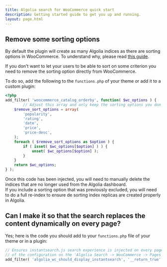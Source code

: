 ```yaml
---
title: Algolia search for WooCommerce quick start
description: Getting started guide to get you up and running.
layout: page.html
---
```

## Remove some sorting options

By default the plugin will create as many Algolia indices as there are sorting options in WooCommerce. To understand why, please read [this guide](https://www.algolia.com/doc/guides/relevance/sorting/#multiple-sorting-strategies).

If you don't want to let your users to be able to sort on some criterion you need to remove the sorting option directly from WooCommerce.

To do so, add the following to the `functions.php` of your theme or add it to a custom plugin:

```php
<?php
add_filter( 'woocommerce_catalog_orderby', function( $wc_options ) {
		// Adjust this array and only keep the sorting options you don't want to keep.
    $remove_sort_options = array(
        'popularity',
        'rating',
        'date',
        'price',
        'price-desc',
    );
    foreach ( $remove_sort_options as $option ) {
        if ( isset( $wc_options[$option] ) ) {
            unset( $wc_options[$option] );
        }
    }
    return $wc_options;
} );
```

<div class="alert alert-warning">Once this code has been injected, you will need to manually delete the indices that are no longer used from the Algolia dashboard.</div>
<div class="alert alert-warning">If you include a sorting option that was previously excluded, you will need to do a full re-index to ensure de sorting index replicas are created properly in Algolia.</div>

## Can I make it so that the search replaces the content dynamically on every page?

Yes; here is the code you should add to your `functions.php` file of your theme or in a plugin:

```php
// Ensures instantsearch.js search experience is injected on every page regardless
// of the configuration on the 'Algolia Search -> WooCommerce -> Pages' admin page.
add_filter( 'algolia_wc_should_display_instantsearch', '__return_true' );
```








